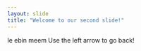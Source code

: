 ```yaml
---
layout: slide
title: "Welcome to our second slide!"
---
```

le ebin meem
Use the left arrow to go back!
